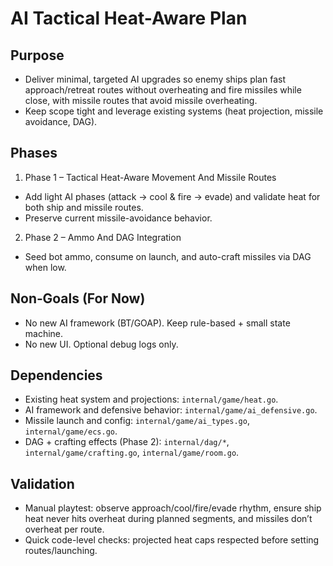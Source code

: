 AI Tactical Heat-Aware Plan
===========================

Purpose
-------
- Deliver minimal, targeted AI upgrades so enemy ships plan fast approach/retreat routes without overheating and fire missiles while close, with missile routes that avoid missile overheating.
- Keep scope tight and leverage existing systems (heat projection, missile avoidance, DAG).

Phases
------
1) Phase 1 – Tactical Heat-Aware Movement And Missile Routes
- Add light AI phases (attack → cool & fire → evade) and validate heat for both ship and missile routes.
- Preserve current missile-avoidance behavior.

2) Phase 2 – Ammo And DAG Integration
- Seed bot ammo, consume on launch, and auto-craft missiles via DAG when low.

Non‑Goals (For Now)
-------------------
- No new AI framework (BT/GOAP). Keep rule-based + small state machine.
- No new UI. Optional debug logs only.

Dependencies
------------
- Existing heat system and projections: `internal/game/heat.go`.
- AI framework and defensive behavior: `internal/game/ai_defensive.go`.
- Missile launch and config: `internal/game/ai_types.go`, `internal/game/ecs.go`.
- DAG + crafting effects (Phase 2): `internal/dag/*`, `internal/game/crafting.go`, `internal/game/room.go`.

Validation
----------
- Manual playtest: observe approach/cool/fire/evade rhythm, ensure ship heat never hits overheat during planned segments, and missiles don’t overheat per route.
- Quick code-level checks: projected heat caps respected before setting routes/launching.


